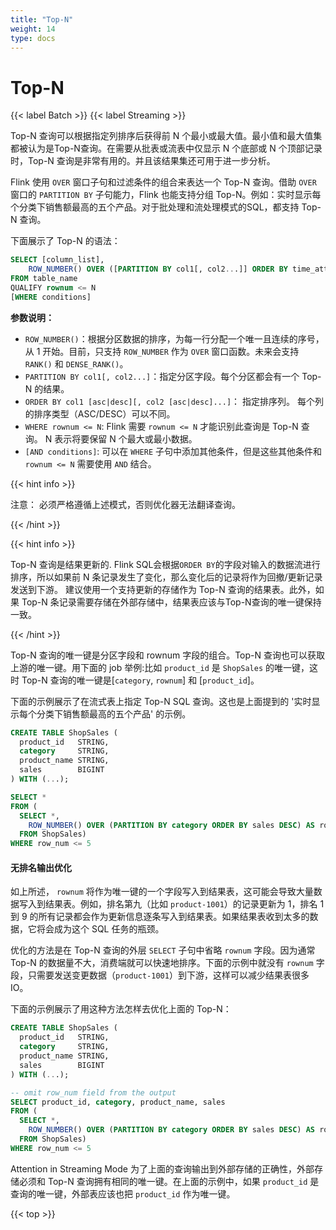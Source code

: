 ```yaml
---
title: "Top-N"
weight: 14
type: docs
---
```

<!--
Licensed to the Apache Software Foundation (ASF) under one
or more contributor license agreements.  See the NOTICE file
distributed with this work for additional information
regarding copyright ownership.  The ASF licenses this file
to you under the Apache License, Version 2.0 (the
"License"); you may not use this file except in compliance
with the License.  You may obtain a copy of the License at

  http://www.apache.org/licenses/LICENSE-2.0

Unless required by applicable law or agreed to in writing,
software distributed under the License is distributed on an
"AS IS" BASIS, WITHOUT WARRANTIES OR CONDITIONS OF ANY
KIND, either express or implied.  See the License for the
specific language governing permissions and limitations
under the License.
-->

# Top-N
{{< label Batch >}} {{< label Streaming >}}

Top-N 查询可以根据指定列排序后获得前 N 个最小或最大值。最小值和最大值集都被认为是Top-N查询。在需要从批表或流表中仅显示 N 个底部或 N 个顶部记录时，Top-N 查询是非常有用的。并且该结果集还可用于进一步分析。

Flink 使用 `OVER` 窗口子句和过滤条件的组合来表达一个 Top-N 查询。借助 `OVER` 窗口的 `PARTITION BY` 子句能力，Flink 也能支持分组 Top-N。例如：实时显示每个分类下销售额最高的五个产品。对于批处理和流处理模式的SQL，都支持 Top-N 查询。

下面展示了 Top-N 的语法：

```sql
SELECT [column_list],
    ROW_NUMBER() OVER ([PARTITION BY col1[, col2...]] ORDER BY time_attr [asc|desc]) AS rownum
FROM table_name
QUALIFY rownum <= N
[WHERE conditions]
```

**参数说明：**
- `ROW_NUMBER()`：根据分区数据的排序，为每一行分配一个唯一且连续的序号，从 1 开始。目前，只支持 `ROW_NUMBER` 作为 `OVER` 窗口函数。未来会支持 `RANK()` 和 `DENSE_RANK()`。
- `PARTITION BY col1[, col2...]`：指定分区字段。每个分区都会有一个 Top-N 的结果。
- `ORDER BY col1 [asc|desc][, col2 [asc|desc]...]`： 指定排序列。 每个列的排序类型（ASC/DESC）可以不同。
- `WHERE rownum <= N`: Flink 需要 `rownum <= N` 才能识别此查询是 Top-N 查询。 N 表示将要保留 N 个最大或最小数据。
- `[AND conditions]`: 可以在 `WHERE` 子句中添加其他条件，但是这些其他条件和 `rownum <= N` 需要使用 `AND` 结合。

{{< hint info >}}

注意： 必须严格遵循上述模式，否则优化器无法翻译查询。

{{< /hint >}}

{{< hint info >}}

Top-N 查询是<span class="label label-info">结果更新</span>的. Flink SQL会根据`ORDER BY`的字段对输入的数据流进行排序，所以如果前 N 条记录发生了变化，那么变化后的记录将作为回撤/更新记录发送到下游。
建议使用一个支持更新的存储作为 Top-N 查询的结果表。此外，如果 Top-N 条记录需要存储在外部存储中，结果表应该与Top-N查询的唯一键保持一致。

{{< /hint >}}

Top-N 查询的唯一键是分区字段和 rownum 字段的组合。Top-N 查询也可以获取上游的唯一键。用下面的 job 举例:比如 `product_id` 是 `ShopSales` 的唯一键，这时 Top-N 查询的唯一键是[`category`, `rownum`] 和 [`product_id`]。

下面的示例展示了在流式表上指定 Top-N SQL 查询。这也是上面提到的 '实时显示每个分类下销售额最高的五个产品' 的示例。

```sql
CREATE TABLE ShopSales (
  product_id   STRING,
  category     STRING,
  product_name STRING,
  sales        BIGINT
) WITH (...);

SELECT *
FROM (
  SELECT *,
    ROW_NUMBER() OVER (PARTITION BY category ORDER BY sales DESC) AS row_num
  FROM ShopSales)
WHERE row_num <= 5
```

#### 无排名输出优化

如上所述， `rownum` 将作为唯一键的一个字段写入到结果表，这可能会导致大量数据写入到结果表。例如，排名第九（比如 `product-1001`）的记录更新为 1，排名 1 到 9 的所有记录都会作为更新信息逐条写入到结果表。如果结果表收到太多的数据，它将会成为这个 SQL 任务的瓶颈。

优化的方法是在 Top-N 查询的外层 `SELECT` 子句中省略 `rownum` 字段。因为通常 Top-N 的数据量不大，消费端就可以快速地排序。下面的示例中就没有 `rownum` 字段，只需要发送变更数据（`product-1001`）到下游，这样可以减少结果表很多 IO。

下面的示例展示了用这种方法怎样去优化上面的 Top-N：

```sql
CREATE TABLE ShopSales (
  product_id   STRING,
  category     STRING,
  product_name STRING,
  sales        BIGINT
) WITH (...);

-- omit row_num field from the output
SELECT product_id, category, product_name, sales
FROM (
  SELECT *,
    ROW_NUMBER() OVER (PARTITION BY category ORDER BY sales DESC) AS row_num
  FROM ShopSales)
WHERE row_num <= 5
```
<span class="label label-danger">Attention in Streaming Mode</span> 为了上面的查询输出到外部存储的正确性，外部存储必须和 Top-N 查询拥有相同的唯一键。在上面的示例中，如果 `product_id` 是查询的唯一键，外部表应该也把 `product_id` 作为唯一键。

{{< top >}}
